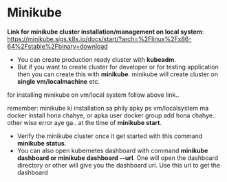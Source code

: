 # Minikube

**Link for minikube cluster installation/management on local system**: https://minikube.sigs.k8s.io/docs/start/?arch=%2Flinux%2Fx86-64%2Fstable%2Fbinary+download

- You can create production ready cluster with **kubeadm**.
- But if you want to create cluster for developer or for testing application then you can create this with **minikube**. minikube will create cluster on **single vm/localmachine** etc.

for installing minikube on vm/local system follow above link..

remember: minikube ki installation sa phily apky ps vm/localsystem ma docker install hona chahye, or apka user docker group add hona chahye.. other wise error aye ga.. at the time of **minikube start**.

- Verify the minikube cluster once it get started with this command **minikube status**.
- You can also open kubernetes dashboard with command **minikube dashboard  or minikube dashboard --url**. One will open the dashboard directory or other will give you the dashboard url. Use this url to get the dashboard
